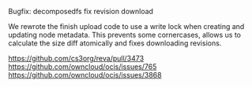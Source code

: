 Bugfix: decomposedfs fix revision download

We rewrote the finish upload code to use a write lock when creating and updating node metadata. This prevents some cornercases, allows us to calculate the size diff atomically and fixes downloading revisions.

https://github.com/cs3org/reva/pull/3473
https://github.com/owncloud/ocis/issues/765
https://github.com/owncloud/ocis/issues/3868